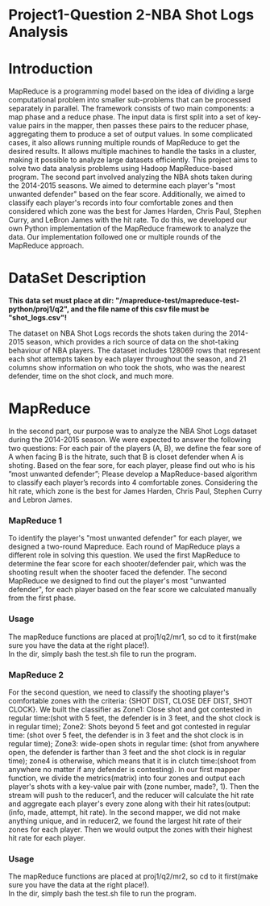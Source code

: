 # Project1-Question 2-NBA Shot Logs Analysis
# Introduction  

MapReduce is a programming model based on the idea of dividing a large computational problem into smaller sub-problems that can be processed separately in parallel. The framework consists of two main components: a map phase and a reduce phase. The input data is first split into a set of key-value pairs in the mapper, then passes these pairs to the reducer phase, aggregating them to produce a set of output values. In some complicated cases, it also allows running multiple rounds of MapReduce to get the desired results. It allows multiple machines to handle the tasks in a cluster, making it possible to analyze large datasets efficiently. This project aims to solve two data analysis problems using Hadoop MapReduce-based program. The second part involved analyzing the NBA shots taken during the 2014-2015 seasons. We aimed to determine each player's "most unwanted defender" based on the fear score. Additionally, we aimed to classify each player's records into four comfortable zones and then considered which zone was the best for James Harden, Chris Paul, Stephen Curry, and LeBron James with the hit rate. To do this, we developed our own Python implementation of the MapReduce framework to analyze the data. Our implementation followed one or multiple rounds of the MapReduce approach. 

# DataSet Description

**This data set must place at dir: "/mapreduce-test/mapreduce-test-python/proj1/q2", and the file name of this csv file must be "shot\_logs.csv"!**

The dataset on NBA Shot Logs records the shots taken during the 2014-2015 season, which provides a rich source of data on the shot-taking behaviour of NBA players. The dataset includes 128069 rows that represent each shot attempts taken by each player throughout the season, and 21 columns show information on who took the shots, who was the nearest defender, time on the shot clock, and much more. 

# MapReduce

In the second part, our purpose was to analyze the NBA Shot Logs dataset during the 2014-2015 season. We were expected to answer the following two questions:
For each pair of the players (A, B), we define the fear sore of A when facing B is the hitrate, such that B is closet defender when A is shoting. Based on the fear sore, for each player, please find out who is his ”most unwanted defender”;
Please develop a MapReduce-based algorithm to classify each player’s records into 4 comfortable zones. Considering the hit rate, which zone is the best for James Harden, Chris Paul, Stephen Curry and Lebron James.

### MapReduce 1
To identify the player's "most unwanted defender" for each player, we designed a two-round Mapreduce. Each round of MapReduce plays a different role in solving this question. We used the first MapReduce to determine the fear score for each shooter/defender pair, which was the shooting result when the shooter faced the defender. The second MapReduce we designed to find out the player's most "unwanted defender", for each player based on the fear score we calculated manually from the first phase.   
### Usage  

The mapReduce functions are placed at proj1/q2/mr1, so cd to it first(make sure you have the data at the right place!).      
In the dir, simply bash the test.sh file to run the program.  
  
### MapReduce 2  
For the second question, we need to classify the shooting player's comfortable zones with the criteria: {SHOT DIST, CLOSE DEF DIST, SHOT CLOCK}. We built the classifier as Zone1: Close shot and got contested in regular time:(shot with 5 feet, the defender is in 3 feet, and the shot clock is in regular time); Zone2: Shots beyond 5 feet and got contested in regular time: (shot over 5 feet, the defender is in 3 feet and the shot clock is in regular time); Zone3: wide-open shots in regular time: (shot from anywhere open, the defender is farther than 3 feet and the shot clock is in regular time); zone4 is otherwise, which means that it is in clutch time:(shoot from anywhere no matter if any defender is contesting). In our first mapper function, we divide the metrics(matrix) into four zones and output each player's shots with a key-value pair with (zone number, made?, 1). Then the stream will push to the reducer1, and the reducer will calculate the hit rate and aggregate each player's every zone along with their hit rates(output:(info, made, attempt, hit rate). In the second mapper, we did not make anything unique, and in reducer2, we found the largest hit rate of their zones for each player. Then we would output the zones with their highest hit rate for each player.

### Usage

The mapReduce functions are placed at proj1/q2/mr2, so cd to it first(make sure you have the data at the right place!).    
In the dir, simply bash the test.sh file to run the program.
